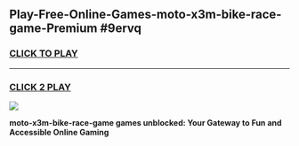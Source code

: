 
## Play-Free-Online-Games-moto-x3m-bike-race-game-Premium #9ervq
<h3>
<a href="https://premium.freeplayer.one?title=moto-x3m-bike-race-game&ref=8M">CLICK TO PLAY</a></h3>
<hr>

<h3>
<a href="https://premium.freeplayer.one?title=moto-x3m-bike-race-game&ref=8M">CLICK 2 PLAY</a>
  
</h3>

<a href="https://premium.freeplayer.one?title=moto-x3m-bike-race-game&ref=8M"><img src="https://clearcache.store/games.png"></a>


**moto-x3m-bike-race-game games unblocked: Your Gateway to Fun and Accessible Online Gaming**
